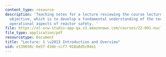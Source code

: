 ```yaml
---
content_type: resource
description: 'Teaching notes for a lecture reviewing the course lectures and course
  objective, which is to develop a fundamental understanding of the technical and
  operational aspects of reactor safety. '
file: https://ol-ocw-studio-app-qa.s3.amazonaws.com/courses/22-091-nuclear-reactor-safety-spring-2008/e139030c6e5fd3deccf7918a8d5c04e1_MIT22_091S08_lec01note.pdf
file_type: application/pdf
resourcetype: Document
title: "Lecture: 1 \u2013 Introduction and Overview"
uid: e139030c-6e5f-d3de-ccf7-918a8d5c04e1
---
```

